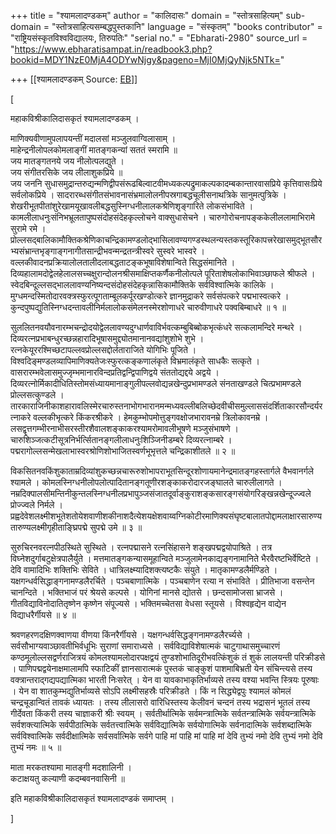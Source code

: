 +++
title = "श्यामलादण्डकम्"
author = "कालिदासः"
domain = "स्तोत्रसाहित्यम्"
sub-domain = "स्तोत्रसाहित्यसम्बद्धपुस्तकानि"
language = "संस्कृतम्"
"books contributor" = "राष्ट्रियसंस्कृतविश्वविद्यालयः, तिरुपतिः"
"serial no." = "Ebharati-2980"
source_url = "https://www.ebharatisampat.in/readbook3.php?bookid=MDY1NzE0MjA4ODYwNjgy&pageno=MjI0MjQyNjk5NTk="

+++
[[श्यामलादण्डकम्	Source: [EB](https://www.ebharatisampat.in/readbook3.php?bookid=MDY1NzE0MjA4ODYwNjgy&pageno=MjI0MjQyNjk5NTk=)]]

\[













महाकविश्रीकालिदासकृतं श्यामलादण्डकम्‌ ।

माणिक्यवीणामुपलापयन्तीं मदालसां मञ्जुलवाग्विलासाम्‌ ।  
माहेन्द्रनीलोपलकोमलाङ्गीं मातङ्गकन्यां सततं स्मरामि ॥  
जय मातङ्गतनये जय नीलोत्पलद्युते ।  
जय संगीतरसिके जय लीलाशुकप्रिये ॥  
 जय जननि सुधासमुद्रान्तरुद्यन्मणिद्वीपसंरूढबिल्वाटवीमध्यकल्पद्रुमाकल्पकादम्बकान्तारवासप्रिये कृत्तिवासःप्रिये सर्वलोकप्रिये । सादरारब्धसंगीतसंभावनासंभ्रमालोलनीपस्रगाबद्धचूलीसनाथत्रिके सानुमत्पुत्रिके । शेखरीभूतपीतांशुरेखामयूखावलीबद्धसुस्निग्धनीलालकश्रेणिशृङ्गारिते लोकसंभाविते । कामलीलाधनुःसंनिभभ्रूलतापुष्पसंदोहसंदेहकृल्लोचने वाक्सुधासेचने । चारुगोरोचनापङ्ककेलीललामाभिरामे सुरामे रमे । प्रोल्लसद्बालिकामौक्तिकश्रेणिकाचन्द्रिकामण्डलोद्भासिलावण्यगण्डस्थलन्यस्तकस्तूरिकापत्त्ररेखासमुद्भूतसौरभ्यसंभ्रान्तभृङ्गाङ्गनागीतसान्द्रीभवन्मन्द्रतन्त्रीस्वरे सुस्वरे भास्वरे । वल्लकीवादनप्रक्रियालोलतालीदलाबद्धताटङ्कभूषाविशेषान्विते सिद्धसंमानिते । दिव्यहालामदोद्वेलहेलालसच्चक्षुरान्दोलनश्रीसमाक्षिप्तकर्णैकनीलोत्पले पूरिताशेषलोकाभिवाञ्छाफले श्रीफले । स्वेदबिन्दूल्लसद्भाललावण्यनिष्यन्दसंदोहसंदेहकृन्नासिकामौक्तिके सर्वविश्वात्मिके कालिके । मुग्धमन्दस्मितोदारवक्त्रस्फुरत्पूगताम्बूलकर्पूरखण्डोत्करे ज्ञानमुद्राकरे सर्वसंपत्करे पद्मभास्वत्करे । कुन्दपुष्पद्युतिस्निग्धदन्तावलीनिर्मलालोकसंमेलनस्मेरशोणाधरे चारुवीणाधरे पक्वबिम्बाधरे ॥ १ ॥


सुललितनवयौवनारम्भचन्द्रोदयोद्वेललावण्यदुग्धार्णवाविर्भवत्कम्बुबिब्बोकभृत्कंधरे सत्कलामन्दिरे मन्थरे । दिव्यरत्नप्रभाबन्धुरच्छन्नहारादिभूषासमुद्द्योतमानानवद्यांशुशोभे शुभे । रत्नकेयूररश्मिच्छटापल्लवप्रोल्लसद्दोर्लताराजिते योगिभिः पूजिते । विश्वदिङ्मण्डलव्यापिमाणिक्यतेजःस्फुरत्कङ्कणालंकृते विभ्रमालंकृते साधकैः सत्कृते । वासरारम्भवेलासमुज्जृम्भमानारविन्दप्रतिद्वन्द्विपाणिद्वये संततोद्यद्दये अद्वये । दिव्यरत्नोर्मिकादीधितिस्तोमसंध्यायमानाङ्गुलीपल्लवोद्यन्नखेन्दुप्रभामण्डले संनताखण्डले चित्प्रभामण्डले प्रोल्लसत्कुण्डले । तारकाराजिनीकाशहारावलिस्मेरचारुस्तनाभोगभारानमन्मध्यवल्लीबलिच्छेदवीचीसमुल्लाससंदर्शिताकारसौन्दर्यरत्नाकरे वल्लकीभृत्करे किंकरश्रीकरे । हेमकुम्भोपमोत्तुङ्गवक्षोजभारावनम्रे त्रिलोकावनम्रे । लसद्वृत्तगम्भीरनाभीसरस्तीरशैवालशङ्काकरश्यामरोमावलीभूषणे मञ्जुसंभाषणे । चारुशिञ्जत्कटीसूत्रनिर्भर्त्सितानङ्गलीलाधनुःशिञ्जिनीडम्बरे दिव्यरत्नाम्बरे । पद्मरागोल्लसन्मेखलाभास्वरश्रोणिशोभाजितस्वर्णभूभृत्तले चन्द्रिकाशीतले ॥ २ ॥


विकसितनवकिंशुकाताम्रदिव्यांशुकच्छन्नचारूरुशोभापराभूतसिन्दूरशोणायमानेन्द्रमातङ्गहस्तार्गले वैभवानर्गले श्यामले । कोमलस्निग्धनीलोपलोत्पादितानङ्गतूणीरशङ्काकरोदारजङ्घालते चारुलीलागते । नम्रदिक्पालसीमन्तिनीकुन्तलस्निग्धनीलप्रभापुञ्जसंजातदूर्वाङ्कुराशङ्कसारङ्गसंयोगरिङ्खन्नखेन्दूज्ज्वले प्रोज्ज्वले निर्मले । प्रह्वदेवेशलक्ष्मीशभूतेशतोयेशवाणीशकीनाशदैत्येशयक्षेशवाय्वग्निकोटीरमाणिक्यसंघृष्टबालातपोद्दामलाक्षारसारुण्यतारुण्यलक्ष्मीगृहीताङ्घ्रिपद्मे सुपद्मे उमे ॥ ३ ॥

 सुरुचिरनवरत्नपीठस्थिते सुस्थिते । रत्नपद्मासने रत्नसिंहासने शङ्खपद्मद्वयोपाश्रिते । तत्र विघ्नेशदुर्गाबटुक्षेत्रपालैर्युते । मत्तमातङ्गकन्यासमूहान्विते मञ्जुलामेनकाद्यङ्गनामानिते भैरवैरष्टभिर्वेष्टिते । देवि वामादिभिः शक्तिभिः सेविते । धात्रिलक्ष्म्यादिशक्त्यष्टकैः संयुते । मातृकामण्डलैर्मण्डिते । यक्षगन्धर्वसिद्धाङ्गनामण्डलैरर्चिते । पञ्चबाणात्मिके । पञ्चबाणेन रत्या न संभाविते । प्रीतिभाजा वसन्तेन चानन्दिते । भक्तिभाजं परं श्रेयसे कल्पसे । योगिनां मानसे द्योतसे । छन्दसामोजसा भ्राजसे । गीतविद्याविनोदातितृष्णेन कृष्णेन संपूज्यसे । भक्तिमच्चेतसा वेधसा स्तूयसे । विश्वहृद्येन वाद्येन विद्याधरैर्गीयसे ॥ ४ ॥

 श्रवणहरणदक्षिणक्वाणया वीणया किंनरैर्गीयसे । यक्षगन्धर्वसिद्धङ्गनामण्डलैरर्च्यसे । सर्वसौभाग्यवाञ्छावतीभिर्वधूभिः सुराणां समाराध्यसे । सर्वविद्याविशेषात्मकं चाटुगाथासमुच्चारणं कण्ठमूलोल्लसद्वर्णराजित्रयं कोमलश्यामलोदारपक्षद्वयं तुण्डशोभातिदूरीभवत्किंशुकं तं शुकं लालयन्ती परिक्रीडसे । पाणिपद्मद्वयेनाक्षमालामपि स्फाटिकीं ज्ञानसारात्मकं पुस्तकं चाङ्कुशं पाशमाबिभ्रती येन संचिन्त्यसे तस्य वक्त्रान्तराद्गद्यपद्यात्मिका भारती निःसरेत्‌ । येन वा यावकाभाकृतिर्भाव्यसे तस्य वश्या भवन्ति स्त्रियः पूरुषाः । येन वा शातकुम्भद्युतिर्भाव्यसे सोऽपि लक्ष्मीसहस्रैः परिक्रीडते । किं न सिद्ध्येद्वपुः श्यामलं कोमलं चन्द्रचूडान्वितं तावकं ध्यायतः । तस्य लीलासरो वारिधिस्तस्य केलीवनं चन्दनं तस्य भद्रासनं भूतलं तस्य गीर्देवता किंकरी तस्य चाज्ञाकरी श्रीः स्वयम्‌ । सर्वतीर्थात्मिके सर्वमन्त्रात्मिके सर्वतन्त्रात्मिके सर्वयन्त्रात्मिके सर्वशक्त्यात्मिके सर्वपीठात्मिके सर्वतत्त्वात्मिके सर्वविद्यात्मिके सर्वयोगात्मिके सर्वनादात्मिके सर्वशब्दात्मिके सर्वविश्वात्मिके सर्वदीक्षात्मिके सर्वसर्वात्मिके सर्वगे पाहि मां पाहि मां पाहि मां देवि तुभ्यं नमो देवि तुभ्यं नमो देवि तुभ्यं नमः ॥ ५ ॥

 माता मरकतश्यामा मातङ्गी मदशालिनी ।  
 कटाक्षयतु कल्याणी कदम्बवनवासिनी ॥

 इति महाकविश्रीकालिदासकृतं श्यामलादण्डकं समाप्तम्‌ ।










\]
